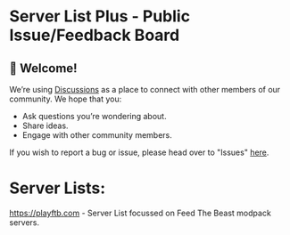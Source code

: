 # Server List Plus - Public Issue/Feedback Board

## 👋 Welcome!
  We’re using [Discussions](https://github.com/ServerListPlus/issues/discussions) as a place to connect with other members of our community. We hope that you:
  * Ask questions you’re wondering about.
  * Share ideas.
  * Engage with other community members.

If you wish to report a bug or issue, please head over to "Issues" [here](https://github.com/ServerListPlus/issues/issues/new).


# Server Lists:
https://playftb.com - Server List focussed on Feed The Beast modpack servers.
